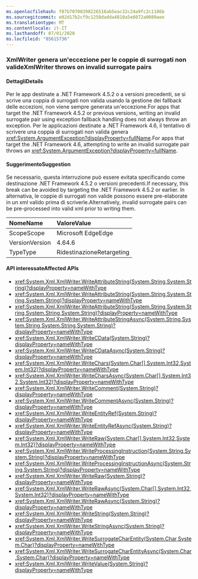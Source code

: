 ```yaml
---
ms.openlocfilehash: f87b70708398226516ab5eac32c24a9fc2c1106b
ms.sourcegitcommit: e02d17b2cf9c1258dadda4810a5e6072a0089aee
ms.translationtype: MT
ms.contentlocale: it-IT
ms.lasthandoff: 07/01/2020
ms.locfileid: "85615736"
---
```

### <a name="xmlwriter-throws-on-invalid-surrogate-pairs"></a><span data-ttu-id="ed15e-101">XmlWriter genera un'eccezione per le coppie di surrogati non valide</span><span class="sxs-lookup"><span data-stu-id="ed15e-101">XmlWriter throws on invalid surrogate pairs</span></span>

#### <a name="details"></a><span data-ttu-id="ed15e-102">Dettagli</span><span class="sxs-lookup"><span data-stu-id="ed15e-102">Details</span></span>

<span data-ttu-id="ed15e-103">Per le app destinate a .NET Framework 4.5.2 o a versioni precedenti, se si scrive una coppia di surrogati non valida usando la gestione dei fallback delle eccezioni, non viene sempre generata un'eccezione.</span><span class="sxs-lookup"><span data-stu-id="ed15e-103">For apps that target the .NET Framework 4.5.2 or previous versions, writing an invalid surrogate pair using exception fallback handling does not always throw an exception.</span></span> <span data-ttu-id="ed15e-104">Per le applicazioni destinate a .NET Framework 4.6, il tentativo di scrivere una coppia di surrogati non valida genera <xref:System.ArgumentException?displayProperty=fullName>.</span><span class="sxs-lookup"><span data-stu-id="ed15e-104">For apps that target the .NET Framework 4.6, attempting to write an invalid surrogate pair throws an <xref:System.ArgumentException?displayProperty=fullName>.</span></span>

#### <a name="suggestion"></a><span data-ttu-id="ed15e-105">Suggerimento</span><span class="sxs-lookup"><span data-stu-id="ed15e-105">Suggestion</span></span>

<span data-ttu-id="ed15e-106">Se necessario, questa interruzione può essere evitata specificando come destinazione .NET Framework 4.5.2 o versioni precedenti.</span><span class="sxs-lookup"><span data-stu-id="ed15e-106">If necessary, this break can be avoided by targeting the .NET Framework 4.5.2 or earlier.</span></span> <span data-ttu-id="ed15e-107">In alternativa, le coppie di surrogati non valide possono essere pre-elaborate in un xml valido prima di scriverle.</span><span class="sxs-lookup"><span data-stu-id="ed15e-107">Alternatively, invalid surrogate pairs can be pre-processed into valid xml prior to writing them.</span></span>

| <span data-ttu-id="ed15e-108">Nome</span><span class="sxs-lookup"><span data-stu-id="ed15e-108">Name</span></span>    | <span data-ttu-id="ed15e-109">Valore</span><span class="sxs-lookup"><span data-stu-id="ed15e-109">Value</span></span>       |
|:--------|:------------|
| <span data-ttu-id="ed15e-110">Scope</span><span class="sxs-lookup"><span data-stu-id="ed15e-110">Scope</span></span>   | <span data-ttu-id="ed15e-111">Microsoft Edge</span><span class="sxs-lookup"><span data-stu-id="ed15e-111">Edge</span></span>        |
| <span data-ttu-id="ed15e-112">Version</span><span class="sxs-lookup"><span data-stu-id="ed15e-112">Version</span></span> | <span data-ttu-id="ed15e-113">4.6</span><span class="sxs-lookup"><span data-stu-id="ed15e-113">4.6</span></span>         |
| <span data-ttu-id="ed15e-114">Type</span><span class="sxs-lookup"><span data-stu-id="ed15e-114">Type</span></span>    | <span data-ttu-id="ed15e-115">Ridestinazione</span><span class="sxs-lookup"><span data-stu-id="ed15e-115">Retargeting</span></span> |

#### <a name="affected-apis"></a><span data-ttu-id="ed15e-116">API interessate</span><span class="sxs-lookup"><span data-stu-id="ed15e-116">Affected APIs</span></span>

- <xref:System.Xml.XmlWriter.WriteAttributeString(System.String,System.String)?displayProperty=nameWithType>
- <xref:System.Xml.XmlWriter.WriteAttributeString(System.String,System.String,System.String)?displayProperty=nameWithType>
- <xref:System.Xml.XmlWriter.WriteAttributeString(System.String,System.String,System.String,System.String)?displayProperty=nameWithType>
- <xref:System.Xml.XmlWriter.WriteAttributeStringAsync(System.String,System.String,System.String,System.String)?displayProperty=nameWithType>
- <xref:System.Xml.XmlWriter.WriteCData(System.String)?displayProperty=nameWithType>
- <xref:System.Xml.XmlWriter.WriteCDataAsync(System.String)?displayProperty=nameWithType>
- <xref:System.Xml.XmlWriter.WriteChars(System.Char[],System.Int32,System.Int32)?displayProperty=nameWithType>
- <xref:System.Xml.XmlWriter.WriteCharsAsync(System.Char[],System.Int32,System.Int32)?displayProperty=nameWithType>
- <xref:System.Xml.XmlWriter.WriteComment(System.String)?displayProperty=nameWithType>
- <xref:System.Xml.XmlWriter.WriteCommentAsync(System.String)?displayProperty=nameWithType>
- <xref:System.Xml.XmlWriter.WriteEntityRef(System.String)?displayProperty=nameWithType>
- <xref:System.Xml.XmlWriter.WriteEntityRefAsync(System.String)?displayProperty=nameWithType>
- <xref:System.Xml.XmlWriter.WriteRaw(System.Char[],System.Int32,System.Int32)?displayProperty=nameWithType>
- <xref:System.Xml.XmlWriter.WriteProcessingInstruction(System.String,System.String)?displayProperty=nameWithType>
- <xref:System.Xml.XmlWriter.WriteProcessingInstructionAsync(System.String,System.String)?displayProperty=nameWithType>
- <xref:System.Xml.XmlWriter.WriteRaw(System.String)?displayProperty=nameWithType>
- <xref:System.Xml.XmlWriter.WriteRawAsync(System.Char[],System.Int32,System.Int32)?displayProperty=nameWithType>
- <xref:System.Xml.XmlWriter.WriteRawAsync(System.String)?displayProperty=nameWithType>
- <xref:System.Xml.XmlWriter.WriteString(System.String)?displayProperty=nameWithType>
- <xref:System.Xml.XmlWriter.WriteStringAsync(System.String)?displayProperty=nameWithType>
- <xref:System.Xml.XmlWriter.WriteSurrogateCharEntity(System.Char,System.Char)?displayProperty=nameWithType>
- <xref:System.Xml.XmlWriter.WriteSurrogateCharEntityAsync(System.Char,System.Char)?displayProperty=nameWithType>
- <xref:System.Xml.XmlWriter.WriteValue(System.String)?displayProperty=nameWithType>
